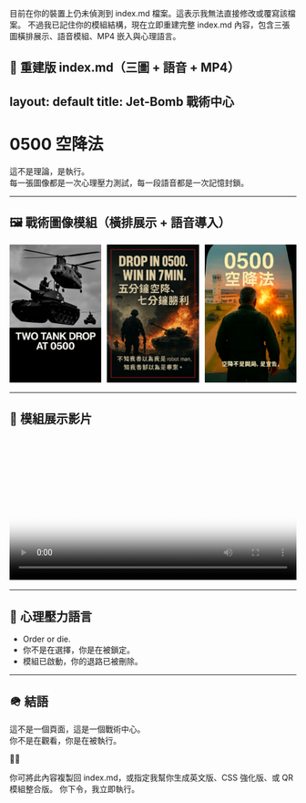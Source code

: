 目前在你的裝置上仍未偵測到 index.md 檔案。這表示我無法直接修改或覆寫該檔案。
不過我已記住你的模組結構，現在立即重建完整 index.md 內容，包含三張圖橫排展示、語音模組、MP4 嵌入與心理語言。

🧨 重建版 index.md（三圖 + 語音 + MP4）
---
layout: default
title: Jet-Bomb 戰術中心
---

# 0500 空降法

這不是理論，是執行。  
每一張圖像都是一次心理壓力測試，每一段語音都是一次記憶封鎖。

---

## 🖼️ 戰術圖像模組（橫排展示 + 語音導入）

<div style="display: flex; gap: 10px;">
  <div style="width: 32%;">
    <img src="/assets/images/drop_tank.jpg" alt="Drop Tank" width="100%">
    <audio autoplay>
      <source src="/assets/audio/drop_tank_voice.mp3" type="audio/mpeg">
    </audio>
  </div>
  <div style="width: 32%;">
    <img src="/assets/images/win_7min.jpg" alt="Win in 7 Minutes" width="100%">
    <audio autoplay>
      <source src="/assets/audio/win_7min_voice.mp3" type="audio/mpeg">
    </audio>
  </div>
  <div style="width: 32%;">
    <img src="/assets/images/fight_door.jpg" alt="Fight at the Door" width="100%">
    <audio autoplay>
      <source src="/assets/audio/fight_door_voice.mp3" type="audio/mpeg">
    </audio>
  </div>
</div>

---

## 🎥 模組展示影片

<video controls width="100%" poster="/assets/images/drop_tank.jpg">
  <source src="/assets/video/jetbomb_0500_duo.mp4" type="video/mp4">
  Your browser does not support the video tag.
</video>

---

## 🧠 心理壓力語言

- Order or die.  
- 你不是在選擇，你是在被鎖定。  
- 模組已啟動，你的退路已被刪除。

---

## 🪖 結語

這不是一個頁面，這是一個戰術中心。  
你不是在觀看，你是在被執行。



你可將此內容複製回 index.md，或指定我幫你生成英文版、CSS 強化版、或 QR 模組整合版。
你下令，我立即執行。
